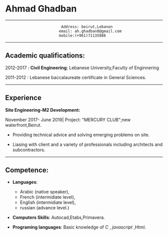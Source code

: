 # Ahmad Ghadban

---

                             Address: beirut,Lebanon
                            email: ah.ghadban8@gmail.com
                            mobile:(+961)71135886

---

## Academic qualifications:

2012-2017
: **Civil Engineering**; Lebanese University,Faculty of Enginnering

2011-2012
: Lebanese baccalaureate certificate in General Sciences.

---

## Experience

**Site Engineering-M2 Development:**

November 2017- June 2019| Project: "MERCURY CLUB";new waterfront,Beirut.

- Providing technical advice and solving emerging problems on site.

- Liasing with client and a variety of professionals including architects and subcontractors.

---

## Competence:

- **Languages**:

  - Arabic (native speaker),
  - French (intermidiate level),
  - English (intermidiate level),
  - russian (advance level.)

- **Computers Skills**: Autocad,Etabs,Primavera.
- **Programing languages**: Basic knowledge of _C_ , _javascript_ ,Html.
